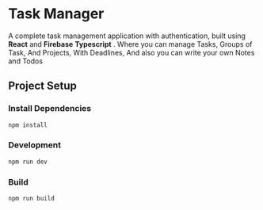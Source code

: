 # Task Manager

A complete task management application with authentication, built using **React** and **Firebase** **Typescript** . Where you can manage Tasks, Groups of Task, And Projects, With Deadlines, And also you can write your own Notes and Todos

## Project Setup

### Install Dependencies

```bash
npm install
```
### Development

```bash
npm run dev
```
### Build

```bash
npm run build
